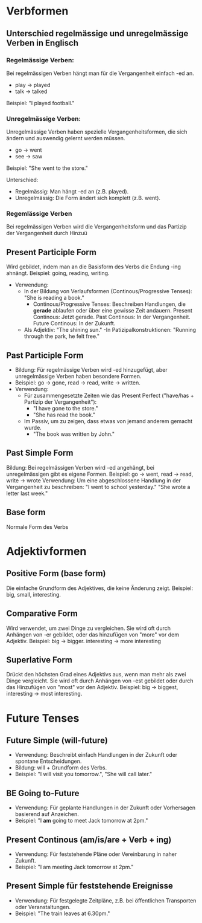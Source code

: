 # Verbformen

## Unterschied regelmässige und unregelmässige Verben in Englisch

### Regelmässige Verben:

Bei regelmässigen Verben hängt man für die Vergangenheit einfach -ed an.
- play -> played
- talk -> talked

Beispiel: "I played football."

### Unregelmässige Verben:

Unregelmässige Verben haben spezielle Vergangenheitsformen, die sich ändern und auswendig gelernt werden müssen.
- go -> went
- see -> saw

Beispiel: "She went to the store."

Unterschied:
- Regelmässig: Man hängt -ed an (z.B. played).
- Unregelmässig: Die Form ändert sich komplett (z.B. went).

### Regemlässige Verben

Bei regelmässigen Verben wird die Vergangenheitsform und das Partizip der Vergangenheit durch Hinzuü

## Present Participle Form

Wird gebildet, indem man an die Basisform des Verbs die Endung -ing ahnängt. Beispiel: going, reading, writing.
- Verwendung:
  - In der Bildung von Verlaufsformen (Continous/Progressive Tenses): "She is reading a book."
    - Continous/Progressive Tenses: Beschreiben Handlungen, die **gerade** ablaufen oder über eine gewisse Zeit andauern. Present Continous: Jetzt gerade. Past Continous: In der Vergangenheit. Future Continous: In der Zukunft.
  - Als Adjektiv: "The shining sun."
  -In Patizipalkonstruktionen: "Running through the park, he felt free."

## Past Participle Form

- Bildung: Für regelmässige Verben wird -ed hinzugefügt, aber unregelmässige Verben haben besondere Formen.
- Beispiel: go -> gone, read -> read, write -> written.
- Verwendung:
  - Für zusammengesetzte Zeiten wie das Present Perfect ("have/has + Partizip der Vergangenheit"):
    - "I have gone to the store."
    - "She has read the book."
  - Im Passiv, um zu zeigen, dass etwas von jemand anderem gemacht wurde.
    - "The book was written by John."

## Past Simple Form

Bildung: Bei regelmässigen Verben wird -ed angehängt, bei unregelmässigen gibt es eigene Formen.
Beispiel: go -> went, read -> read, write -> wrote
Verwendung:
    Um eine abgeschlossene Handlung in der Vergangenheit zu beschreiben:
        "I went to school yesterday."
        "She wrote a letter last week."

## Base form

Normale Form des Verbs

# Adjektivformen

## Positive Form (base form)

Die einfache Grundform des Adjektives, die keine Änderung zeigt.
  Beispiel: big, small, interesting.

## Comparative Form

Wird verwendet, um zwei Dinge zu vergleichen. Sie wird oft durch Anhängen von -er gebildet, oder das hinzufügen von "more" vor dem Adjektiv.
  Beispiel: big -> bigger. interesting -> more interesting

## Superlative Form

Drückt den höchsten Grad eines Adjektivs aus, wenn man mehr als zwei Dinge vergleicht. Sie wird oft durch Anhängen von -est gebildet oder durch das Hinzufügen von "most" vor den Adjektiv.
  Beispiel: big -> biggest, interesting -> most interesting.


# Future Tenses

## Future Simple (will-future)
- Verwendung: Beschreibt einfach Handlungen in der Zukunft oder spontane Entscheidungen.
- Bildung: will + Grundform des Verbs.
- Beispiel: "I will visit you tomorrow.", "She will call later."

## BE Going to-Future
- Verwendung: Für geplante Handlungen in der Zukunft oder Vorhersagen basierend auf Anzeichen.
- Beispiel: "I **am** going to meet Jack tomorrow at 2pm."

## Present Continous (am/is/are + Verb + ing)
- Verwendung: Für feststehende Pläne oder Vereinbarung in naher Zukunft.
- Beispiel: "I am meeting Jack tomorrow at 2pm."

## Present Simple für feststehende Ereignisse
- Verwendung: Für festgelegte Zeitpläne, z.B. bei öffentlichen Transporten oder Veranstaltungen.
- Beispiel: "The train leaves at 6.30pm."










